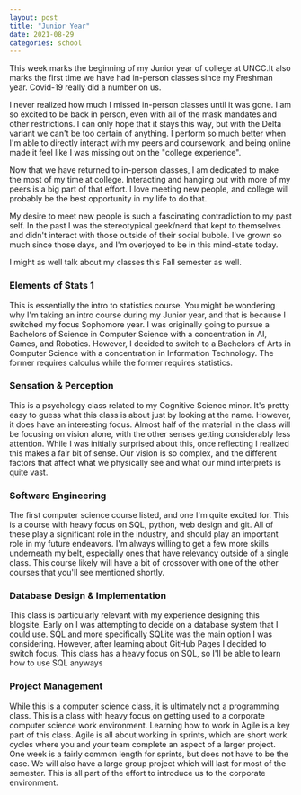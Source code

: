 ```yaml
---
layout: post
title: "Junior Year"
date: 2021-08-29
categories: school
---
```


This week marks the beginning of my Junior year of college at UNCC.It also marks the first time we have had in-person classes since my Freshman year. Covid-19 really did a number on us.

I never realized how much I missed in-person classes until it was gone. I am so excited to be back in person, even with all of the mask mandates and other restrictions. I can only hope that it stays this way, but with the Delta variant we can't be too certain of anything. I perform so much better when I'm able to directly interact with my peers and coursework, and being online made it feel like I was missing out on the "college experience". 

Now that we have returned to in-person classes, I am dedicated to make the most of my time at college. Interacting and hanging out with more of my peers is a big part of that effort. I love meeting new people, and college will probably be the best opportunity in my life to do that. 

My desire to meet new people is such a fascinating contradiction to my past self. In the past I was the stereotypical geek/nerd that kept to themselves and didn't interact with those outside of their social bubble. I've grown so much since those days, and I'm overjoyed to be in this mind-state today. 

I might as well talk about my classes this Fall semester as well. 

### Elements of Stats 1 
This is essentially the intro to statistics course. You might be wondering why I'm taking an intro course during my Junior year, and that is because I switched my focus Sophomore year. I was originally going to pursue a Bachelors of Science in Computer Science with a concentration in AI, Games, and Robotics. However, I decided to switch to a Bachelors of Arts in Computer Science with a concentration in Information Technology. The former requires calculus while the former requires statistics. 

### Sensation & Perception
This is a psychology class related to my Cognitive Science minor. It's pretty easy to guess what this class is about just by looking at the name. However, it does have an interesting focus. Almost half of the material in the class will be focusing on vision alone, with the other senses getting considerably less attention. While I was initially surprised about this, once reflecting I realized this makes a fair bit of sense. Our vision is so complex, and the different factors that affect what we physically see and what our mind interprets is quite vast. 

### Software Engineering
The first computer science course listed, and one I'm quite excited for. This is a course with heavy focus on SQL, python, web design and git. All of these play a significant role in the industry, and should play an important role in my future endeavors. I'm always willing to get a few more skills underneath my belt, especially ones that have relevancy outside of a single class. This course likely will have a bit of crossover with one of the other courses that you'll see mentioned shortly. 

### Database Design & Implementation
This class is particularly relevant with my experience designing this blogsite. Early on I was attempting to decide on a database system that I could use. SQL and more specifically SQLite was the main option I was considering. However, after learning about GitHub Pages I decided to switch focus. This class has a heavy focus on SQL, so I'll be able to learn how to use SQL anyways 

### Project Management
While this is a computer science class, it is ultimately not a programming class. This is a class with heavy focus on getting used to a corporate computer science work environment. Learning how to work in Agile is a key part of this class. Agile is all about working in sprints, which are short work cycles where you and your team complete an aspect of a larger project. One week is a fairly common length for sprints, but does not have to be the case. We will also have a large group project which will last for most of the semester. This is all part of the effort to introduce us to the corporate environment. 